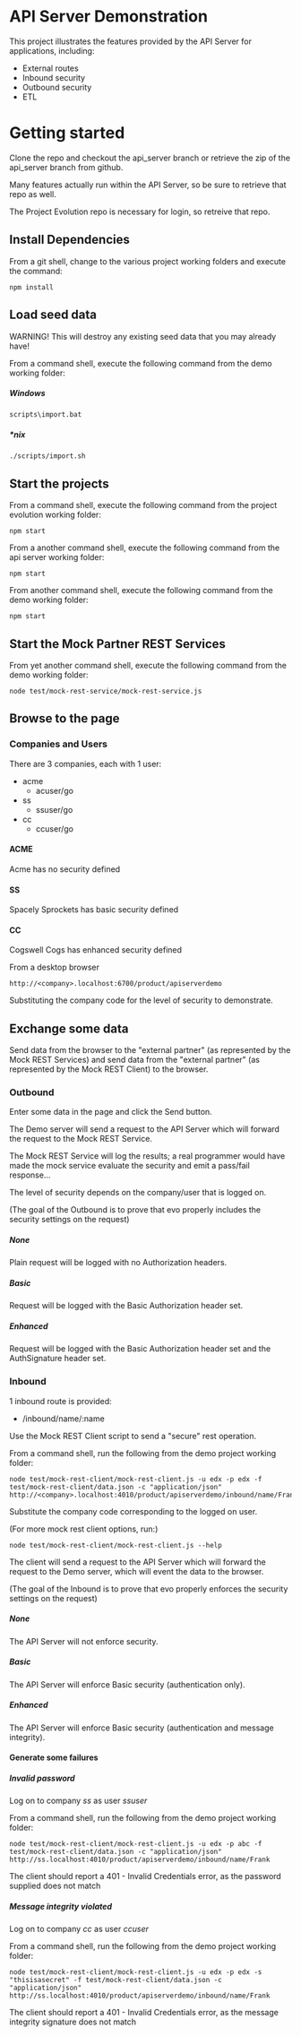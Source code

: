API Server Demonstration
======================

This project illustrates the features provided by the API Server for applications, including:

* External routes
* Inbound security
* Outbound security
* ETL

# Getting started

Clone the repo and checkout the api_server branch or retrieve the zip of the api_server branch from github.

Many features actually run within the API Server, so be sure to retrieve that repo as well.

The Project Evolution repo is necessary for login, so retreive that repo.


## Install Dependencies
From a git shell, change to the various project working folders and execute the command:

`npm install`

## Load seed data
WARNING! This will destroy any existing seed data that you may already have!

From a command shell, execute the following command from the demo working folder:

##### Windows
`scripts\import.bat`

##### *nix
`./scripts/import.sh`


## Start the projects
From a command shell, execute the following command from the project evolution working folder:

`npm start`

From a another command shell, execute the following command from the api server working folder:

`npm start`


From another command shell, execute the following command from the demo working folder:

`npm start`


## Start the Mock Partner REST Services

From yet another command shell, execute the following command from the demo working folder:

`node test/mock-rest-service/mock-rest-service.js`


## Browse to the page

### Companies and Users

There are 3 companies, each with 1 user:
* acme
  - acuser/go
* ss
  - ssuser/go
* cc
  - ccuser/go

#### ACME
Acme has no security defined

#### SS
Spacely Sprockets has basic security defined
  
#### CC
Cogswell Cogs has enhanced security defined
  
From a desktop browser

`http://<company>.localhost:6700/product/apiserverdemo`

Substituting the company code for the level of security to demonstrate.

## Exchange some data
Send data from the browser to the "external partner" (as represented by the Mock REST Services) and send data from the "external partner" (as represented by the Mock REST Client) to the browser.

### Outbound
Enter some data in the page and click the Send button.

The Demo server will send a request to the API Server which will forward the request to the Mock REST Service.

The Mock REST Service will log the results; a real programmer would have made the mock service evaluate the security and emit a pass/fail response...

The level of security depends on the company/user that is logged on.

(The goal of the Outbound is to prove that evo properly includes the security settings on the request)

##### None
Plain request will be logged with no Authorization headers.

##### Basic
Request will be logged with the Basic Authorization header set.

##### Enhanced
Request will be logged with the Basic Authorization header set and the AuthSignature header set.

### Inbound
1 inbound route is provided:

* /inbound/name/:name

Use the Mock REST Client script to send a "secure" rest operation.

From a command shell, run the following from the demo project working folder:
```
node test/mock-rest-client/mock-rest-client.js -u edx -p edx -f test/mock-rest-client/data.json -c "application/json" http://<company>.localhost:4010/product/apiserverdemo/inbound/name/Frank
```
Substitute the company code corresponding to the logged on user.

(For more mock rest client options, run:)
```
node test/mock-rest-client/mock-rest-client.js --help
```

The client will send a request to the API Server which will forward the request to the Demo server, which will event the data to the browser.

(The goal of the Inbound is to prove that evo properly enforces the security settings on the request)

##### None
The API Server will not enforce security.

##### Basic
The API Server will enforce Basic security (authentication only).

##### Enhanced
The API Server will enforce Basic security (authentication and message integrity).

#### Generate some failures

##### Invalid password
Log on to company *ss* as user *ssuser*

From a command shell, run the following from the demo project working folder:
```
node test/mock-rest-client/mock-rest-client.js -u edx -p abc -f test/mock-rest-client/data.json -c "application/json" http://ss.localhost:4010/product/apiserverdemo/inbound/name/Frank
```

The client should report a 401 - Invalid Credentials error, as the password supplied does not match

##### Message integrity violated
Log on to company *cc* as user *ccuser*

From a command shell, run the following from the demo project working folder:
```
node test/mock-rest-client/mock-rest-client.js -u edx -p edx -s "thisisasecret" -f test/mock-rest-client/data.json -c "application/json" http://ss.localhost:4010/product/apiserverdemo/inbound/name/Frank
```

The client should report a 401 - Invalid Credentials error, as the message integrity signature does not match
